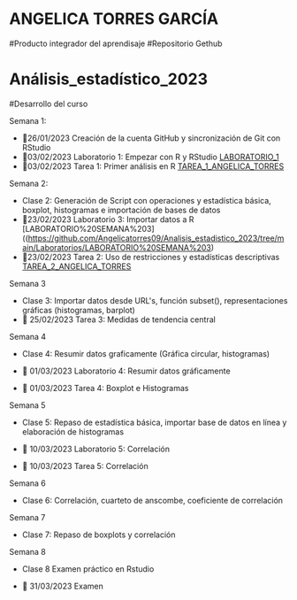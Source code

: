 # ANGELICA TORRES GARCÍA
#Producto integrador del aprendisaje 
#Repositorio Gethub
# Análisis_estadístico_2023
#Desarrollo del curso


Semana 1: 

+ 📍26/01/2023 Creación de la cuenta GitHub y sincronización de Git con RStudio
+ 📍03/02/2023 Laboratorio 1: Empezar con R y RStudio  [LABORATORIO_1](https://github.com/Angelicatorres09/Analisis_estadistico_2023/tree/main/Laboratorios/LABORATORIO_1) 
+ 📍03/02/2023 Tarea 1: Primer análisis en R [TAREA_1_ANGELICA_TORRES](https://github.com/Angelicatorres09/Analisis_estadistico_2023/tree/main/Tareas/TAREA_1_ANGELICA_TORRES)

Semana 2: 

+ Clase 2: Generación de Script con operaciones y estadística básica, boxplot, histogramas e importación de bases de datos
+ 📍23/02/2023 Laboratorio 3: Importar datos a R [LABORATORIO%20SEMANA%203]((https://github.com/Angelicatorres09/Analisis_estadistico_2023/tree/main/Laboratorios/LABORATORIO%20SEMANA%203)
+ 📍23/02/2023 Tarea 2: Uso de restricciones y estadísticas descriptivas [TAREA_2_ANGELICA_TORRES](https://github.com/Angelicatorres09/Analisis_estadistico_2023/tree/main/Tareas/TAREA_2_ANGELICA_TORRES)

Semana 3

+ Clase 3: Importar datos desde URL's, función subset(), representaciones gráficas (histogramas, barplot)
+ 📍 25/02/2023 Tarea 3: Medidas de tendencia central

Semana 4

+ Clase 4: Resumir datos graficamente (Gráfica circular, histogramas)

+ 📍 01/03/2023 Laboratorio 4: Resumir datos gráficamente
+ 📍 01/03/2023 Tarea 4: Boxplot e Histogramas

Semana 5

+ Clase 5: Repaso de estadística básica, importar base de datos en línea y elaboración de histogramas

+ 📍 10/03/2023 Laboratorio 5: Correlación
+ 📍 10/03/2023 Tarea 5: Correlación 

Semana 6

+ Clase 6: Correlación, cuarteto de anscombe, coeficiente de correlación

Semana 7

+ Clase 7: Repaso de boxplots y correlación

Semana 8

+ Clase 8 Examen práctico en Rstudio 

+ 📍 31/03/2023 Examen 



